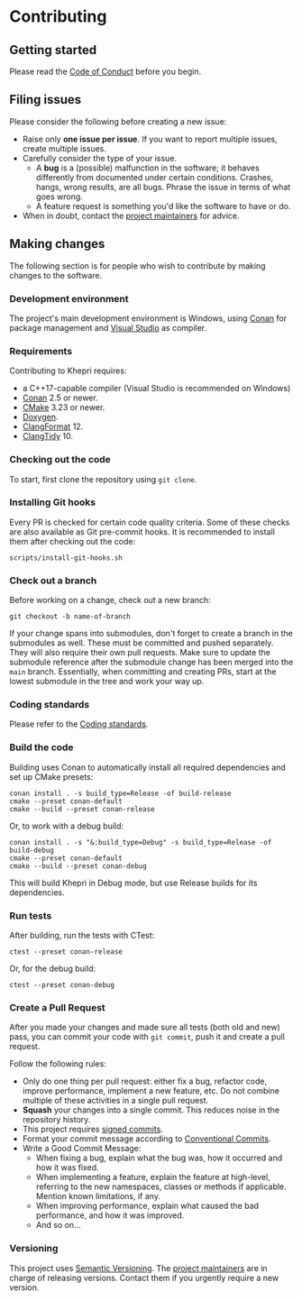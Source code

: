 # Contributing

## Getting started
Please read the [Code of Conduct](CODE_OF_CONDUCT.md) before you begin.

## Filing issues
Please consider the following before creating a new issue:
* Raise only **one issue per issue**. If you want to report multiple issues, create multiple issues.
* Carefully consider the type of your issue.
  * A **bug** is a (possible) malfunction in the software; it behaves differently from documented under certain conditions. Crashes, hangs, wrong results, are all bugs. Phrase the issue in terms of what goes wrong.
  * A feature request is something you'd like the software to have or do.
* When in doubt, contact the [project maintainers](MAINTAINERS.md) for advice.

## Making changes
The following section is for people who wish to contribute by making changes to the software.

### Development environment
The project's main development environment is Windows, using [Conan](https://conan.io/) for package management and [Visual Studio](https://visualstudio.microsoft.com/) as compiler.

### Requirements

Contributing to Khepri requires:
* a C++17-capable compiler (Visual Studio is recommended on Windows)
* [Conan](https://conan.io/) 2.5 or newer.
* [CMake](https://cmake.org/) 3.23 or newer.
* [Doxygen](https://www.doxygen.nl/).
* [ClangFormat](https://clang.llvm.org/docs/ClangFormat.html) 12.
* [ClangTidy](https://clang.llvm.org/extra/clang-tidy/) 10.

### Checking out the code
To start, first clone the repository using `git clone`.

### Installing Git hooks
Every PR is checked for certain code quality criteria. Some of these checks are also available as Git pre-commit hooks. It is recommended to install them after checking out the code:
```
scripts/install-git-hooks.sh
```

### Check out a branch
Before working on a change, check out a new branch:
```
git checkout -b name-of-branch
```
If your change spans into submodules, don't forget to create a branch in the submodules as well. These must be committed and pushed separately. They will also require their own pull requests.
Make sure to update the submodule reference after the submodule change has been merged into the `main` branch. Essentially, when committing and creating PRs, start at the lowest submodule in the tree and work your way up.

### Coding standards
Please refer to the [Coding standards](CODING_STANDARDS.md).

### Build the code
Building uses Conan to automatically install all required dependencies and set up CMake presets:
```
conan install . -s build_type=Release -of build-release
cmake --preset conan-default
cmake --build --preset conan-release
```
Or, to work with a debug build:
```
conan install . -s "&:build_type=Debug" -s build_type=Release -of build-debug
cmake --preset conan-default
cmake --build --preset conan-debug
```
This will build Khepri in Debug mode, but use Release builds for its dependencies.

### Run tests
After building, run the tests with CTest:
```
ctest --preset conan-release
```
Or, for the debug build:
```
ctest --preset conan-debug
```

### Create a Pull Request
After you made your changes and made sure all tests (both old and new) pass, you can commit your code with `git commit`, push it and create a pull request.

Follow the following rules:
* Only do one thing per pull request: either fix a bug, refactor code, improve performance, implement a new feature, etc. Do not combine multiple of these activities in a single pull request.
* **Squash** your changes into a single commit. This reduces noise in the repository history.
* This project requires [signed commits](https://docs.github.com/en/authentication/managing-commit-signature-verification/signing-commits).
* Format your commit message according to [Conventional Commits](https://www.conventionalcommits.org/).
* Write a Good Commit Message:
  * When fixing a bug, explain what the bug was, how it occurred and how it was fixed.
  * When implementing a feature, explain the feature at high-level, referring to the new namespaces, classes or methods if applicable. Mention known limitations, if any.
  * When improving performance, explain what caused the bad performance, and how it was improved.
  * And so on...

### Versioning
This project uses [Semantic Versioning](https://semver.org/). The [project maintainers](MAINTAINERS.md) are in charge of releasing versions. Contact them if you urgently require a new version.